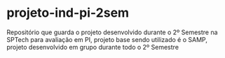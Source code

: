 # projeto-ind-pi-2sem
Repositório que guarda o projeto desenvolvido durante o 2º Semestre na SPTech para avaliação em PI, projeto base sendo utilizado é o SAMP, projeto desenvolvido em grupo durante todo o 2º Semestre
